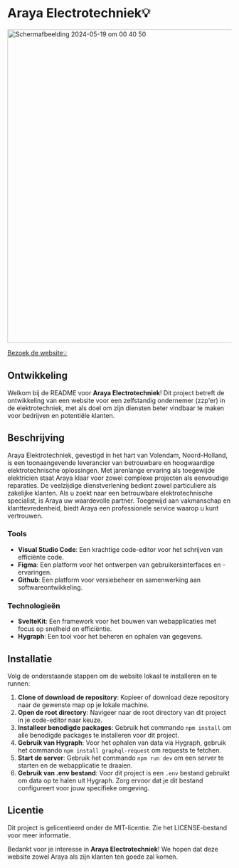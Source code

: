 # Araya Electrotechniek💡

<img width="704" alt="Schermafbeelding 2024-05-19 om 00 40 50" src="https://github.com/zenitba/Meesterproef/assets/112856019/18030bb4-489d-42b4-b61d-282b2d3c589a">

[Bezoek de website💡](https://araya-electrotechniek.vercel.app/)

## Ontwikkeling
Welkom bij de README voor **Araya Electrotechniek**! Dit project betreft de ontwikkeling van een website voor een zelfstandig ondernemer (zzp'er) in de elektrotechniek, met als doel om zijn diensten beter vindbaar te maken voor bedrijven en potentiële klanten.

## Beschrijving
Araya Elektrotechniek, gevestigd in het hart van Volendam, Noord-Holland, is een toonaangevende leverancier van betrouwbare en hoogwaardige elektrotechnische oplossingen. Met jarenlange ervaring als toegewijde elektricien staat Araya klaar voor zowel complexe projecten als eenvoudige reparaties. De veelzijdige dienstverlening bedient zowel particuliere als zakelijke klanten. Als u zoekt naar een betrouwbare elektrotechnische specialist, is Araya uw waardevolle partner. Toegewijd aan vakmanschap en klanttevredenheid, biedt Araya een professionele service waarop u kunt vertrouwen.

### Tools
- **Visual Studio Code**: Een krachtige code-editor voor het schrijven van efficiënte code.
- **Figma**: Een platform voor het ontwerpen van gebruikersinterfaces en -ervaringen.
- **Github**: Een platform voor versiebeheer en samenwerking aan softwareontwikkeling.

### Technologieën
- **SvelteKit**: Een framework voor het bouwen van webapplicaties met focus op snelheid en efficiëntie.
- **Hygraph**: Een tool voor het beheren en ophalen van gegevens.

## Installatie
Volg de onderstaande stappen om de website lokaal te installeren en te runnen:

1. **Clone of download de repository**: Kopieer of download deze repository naar de gewenste map op je lokale machine.
2. **Open de root directory**: Navigeer naar de root directory van dit project in je code-editor naar keuze.
3. **Installeer benodigde packages**: Gebruik het commando `npm install` om alle benodigde packages te installeren voor dit project.
4. **Gebruik van Hygraph**: Voor het ophalen van data via Hygraph, gebruik het commando `npm install graphql-request` om requests te fetchen.
5. **Start de server**: Gebruik het commando `npm run dev` om een server te starten en de webapplicatie te draaien.
6. **Gebruik van .env bestand**: Voor dit project is een `.env` bestand gebruikt om data op te halen uit Hygraph. Zorg ervoor dat je dit bestand configureert voor jouw specifieke omgeving.

## Licentie
Dit project is gelicentieerd onder de MIT-licentie. Zie het LICENSE-bestand voor meer informatie.

Bedankt voor je interesse in **Araya Electrotechniek**! We hopen dat deze website zowel Araya als zijn klanten ten goede zal komen.
